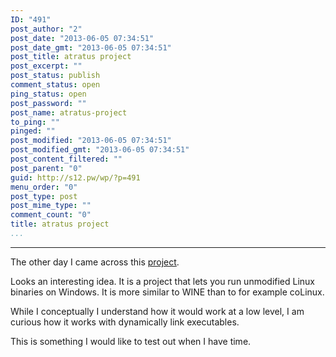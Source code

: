 ```yaml
---
ID: "491"
post_author: "2"
post_date: "2013-06-05 07:34:51"
post_date_gmt: "2013-06-05 07:34:51"
post_title: atratus project
post_excerpt: ""
post_status: publish
comment_status: open
ping_status: open
post_password: ""
post_name: atratus-project
to_ping: ""
pinged: ""
post_modified: "2013-06-05 07:34:51"
post_modified_gmt: "2013-06-05 07:34:51"
post_content_filtered: ""
post_parent: "0"
guid: http://s12.pw/wp/?p=491
menu_order: "0"
post_type: post
post_mime_type: ""
comment_count: "0"
title: atratus project
...
```

---

The other day I came across this <a title="Atratus project" href="http://atratus.org/" target="_blank">project</a>.

Looks an interesting idea.  It is a project that lets you run unmodified Linux binaries on Windows.  It is more similar to WINE than to for example coLinux.

While I conceptually I understand how it would work at a low level, I am curious how it works with dynamically link executables.

This is something I would like to test out when I have time.

&nbsp;

&nbsp;

